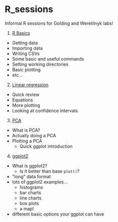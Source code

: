 # R_sessions
Informal R sessions for Golding and Weretilnyk labs!

1. [R Basics](https://rawgit.com/caitsimop/R_sessions/master/R_basics/basics_beamer.pdf)
- Getting data
- Importing data
- Writing CSVs
- Some basic and useful commands 
- Setting working directories
- Basic plotting
- etc...

2. [Linear regression](https://rawgit.com/caitsimop/R_sessions/master/linear_regression/linear_reg_slides.pdf)
- Quick review
- Equations
- More plotting
- Looking at confidence intervals

3. [PCA](https://cdn.rawgit.com/caitsimop/R_sessions/f60cc810/PCA/pca_slides.pdf)
- What is PCA?
- Actually doing a PCA
- Plotting a PCA
	- Quick ggplot introduction

4. [ggplot2](https://rawgit.com/caitsimop/R_sessions/master/ggplot2/ggplot2_slides.pdf)  
- What is ggplot2?  
	- Is it better than base `plot()`?  
- "long" data format  
- lots of ggplot2 examples...  
	- histograms  
	- bar charts  
	- line charts  
	- box plots
	- a map!
- different basic options your ggplot can have
